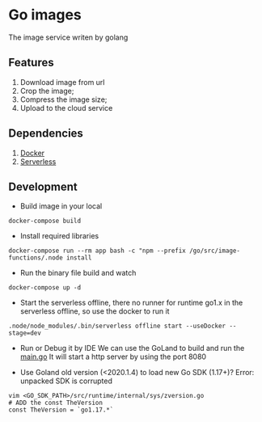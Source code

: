 # Go images
The image service writen by golang

## Features
1. Download image from url
2. Crop the image;
3. Compress the image size;
4. Upload to the cloud service

## Dependencies
1. [Docker](https://www.docker.com/)
2. [Serverless](https://www.serverless.com/)


## Development
* Build image in your local
```shell script
docker-compose build
```

* Install required libraries
```shell script
docker-compose run --rm app bash -c "npm --prefix /go/src/image-functions/.node install
```

* Run the binary file build and watch
```shell script
docker-compose up -d
```

* Start the serverless offline, there no runner for runtime go1.x in the serverless offline, so use the docker to run it
```shell script
.node/node_modules/.bin/serverless offline start --useDocker --stage=dev
```

* Run or Debug it by IDE
We can use the GoLand to build and run the [main.go](./src/main.go)
It will start a http server by using the port 8080

* Use Goland old version (<2020.1.4) to load new Go SDK (1.17+)? Error: unpacked SDK is corrupted
```
vim <GO_SDK_PATH>/src/runtime/internal/sys/zversion.go
# ADD the const TheVersion
const TheVersion = `go1.17.*`
```